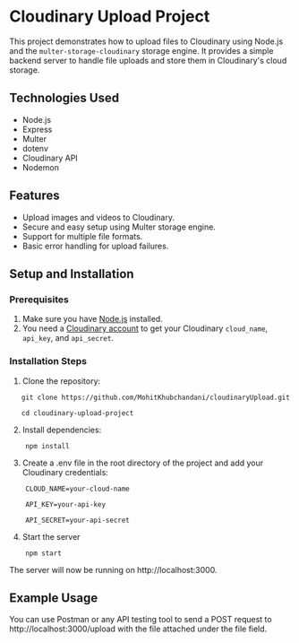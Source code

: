 # Cloudinary Upload Project

This project demonstrates how to upload files to Cloudinary using Node.js and the `multer-storage-cloudinary` storage engine. It provides a simple backend server to handle file uploads and store them in Cloudinary's cloud storage.

## Technologies Used

- Node.js
- Express
- Multer
- dotenv
- Cloudinary API
- Nodemon

## Features

- Upload images and videos to Cloudinary.
- Secure and easy setup using Multer storage engine.
- Support for multiple file formats.
- Basic error handling for upload failures.

## Setup and Installation

### Prerequisites

1. Make sure you have [Node.js](https://nodejs.org/) installed.
2. You need a [Cloudinary account](https://cloudinary.com/) to get your Cloudinary `cloud_name`, `api_key`, and `api_secret`.

### Installation Steps

1. Clone the repository:
```
   git clone https://github.com/MohitKhubchandani/cloudinaryUpload.git
   
   cd cloudinary-upload-project
```

2. Install dependencies:
```
    npm install
```
3. Create a .env file in the root directory of the project and add your Cloudinary credentials: 
```
    CLOUD_NAME=your-cloud-name

    API_KEY=your-api-key

    API_SECRET=your-api-secret
```
4. Start the server
```
    npm start
```
The server will now be running on http://localhost:3000.


## Example Usage
You can use Postman or any API testing tool to send a POST request to http://localhost:3000/upload with the file attached under the file field.

